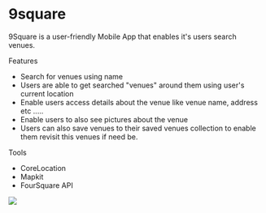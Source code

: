 # 9square
9Square is a user-friendly Mobile App that enables it's users search venues. 

Features 
 - Search for venues using name
 - Users are able to get searched "venues" around them using user's current location
 - Enable users access details about the venue like venue name, address etc .....
 - Enable users to also see pictures about the venue
 - Users can also save venues to their saved venues collection to enable them revisit this venues if need be.
 
Tools
- CoreLocation
- Mapkit
- FourSquare API

![](9squareGif1.gif)
